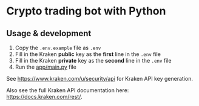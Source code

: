 # Crypto trading bot with Python

## Usage & development
1. Copy the `.env.example` file as `.env`
2. Fill in the Kraken **public** key as the **first** line in the `.env` file
3. Fill in the Kraken **private** key as the **second** line in the `.env` file
4. Run the [app/main.py](app/main.py) file

See https://www.kraken.com/u/security/api for Kraken API key generation.

Also see the full Kraken API documentation here: https://docs.kraken.com/rest/.